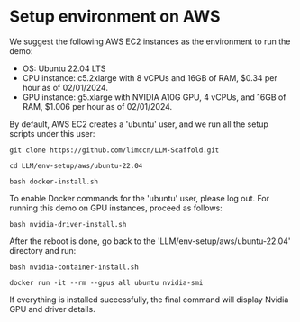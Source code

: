 # Setup environment on AWS

We suggest the following AWS EC2 instances as the environment to run the demo:

- OS: Ubuntu 22.04 LTS
- CPU instance: c5.2xlarge with 8 vCPUs and 16GB of RAM, $0.34 per hour as of 02/01/2024.
- GPU instance: g5.xlarge with NVIDIA A10G GPU, 4 vCPUs, and 16GB of RAM, $1.006 per hour as of 02/01/2024.

By default, AWS EC2 creates a 'ubuntu' user, and we run all the setup scripts under this user:

```
git clone https://github.com/limccn/LLM-Scaffold.git

cd LLM/env-setup/aws/ubuntu-22.04

bash docker-install.sh
```

To enable Docker commands for the 'ubuntu' user, please log out. For running this demo on GPU instances, proceed as follows:

```
bash nvidia-driver-install.sh
```

After the reboot is done, go back to the 'LLM/env-setup/aws/ubuntu-22.04' directory and run:

```
bash nvidia-container-install.sh

docker run -it --rm --gpus all ubuntu nvidia-smi
```

If everything is installed successfully, the final command will display Nvidia GPU and driver details.
